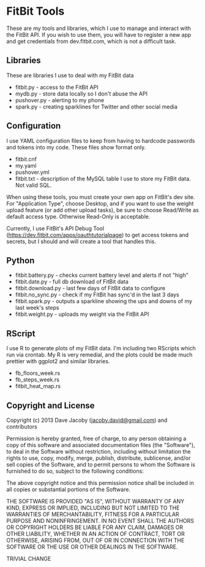 FitBit Tools
============

These are my tools and libraries, which I use to manage and interact with
the FitBit API. If you wish to use them, you will have to register a new
app and get credentials from dev.fitbit.com, which is not a difficult task.


Libraries
---------

These are libraries I use to deal with my FitBit data

-   fitbit.py - access to the FitBit API
-   mydb.py - store data locally so I don't abuse the API
-   pushover.py - alerting to my phone
-   spark.py - creating sparklines for Twitter and other social media

Configuration
-------------

I use YAML configuration files to keep from having to hardcode passwords
and tokens into my code. These files show format only.

-   fitbit.cnf
-   my.yaml
-   pushover.yml
-   fitbit.txt - description of the MySQL table I use to store my FitBit data. Not valid SQL.

When using these tools, you must create your own app on FitBit's dev site. For 
"Application Type", choose Desktop, and if you want to use the weight upload 
feature (or add other upload tasks), be sure to choose Read/Write as default 
access type. Otherwise Read-Only is acceptable.

Currently, I use FitBit's API Debug Tool (https://dev.fitbit.com/apps/oauthtutorialpage)
to get access tokens and secrets, but I should and will create a tool that handles this.

Python
------

-   fitbit.battery.py - checks current battery level and alerts if not "high"
-   fitbit.date.py - full db download of FitBit data
-   fitbit.download.py - last few days of FitBit data to configure
-   fitbit.no_sync.py - check if my FitBit has sync'd in the last 3 days
-   fitbit.spark.py - outputs a sparkline showing the ups and downs of my last week's steps
-   fitbit.weight.py - uploads my weight via the FitBit API

RScript
-------

I use R to generate plots of my FitBit data. I'm including two RScripts
which run via crontab. My R is very remedial, and the plots could be made
much prettier with ggplot2 and similar libraries.

-   fb_floors_week.rs
-   fb_steps_week.rs
-   fitbit_heat_map.rs

Copyright and License
---------------------

Copyright (c) 2013 Dave Jacoby (jacoby.david@gmail.com) and contributors

 Permission is hereby granted, free of charge, to any person obtaining a copy
 of this software and associated documentation files (the "Software"), to deal
 in the Software without restriction, including without limitation the rights
 to use, copy, modify, merge, publish, distribute, sublicense, and/or sell
 copies of the Software, and to permit persons to whom the Software is
 furnished to do so, subject to the following conditions:

 The above copyright notice and this permission notice shall be included in
 all copies or substantial portions of the Software.

 THE SOFTWARE IS PROVIDED "AS IS", WITHOUT WARRANTY OF ANY KIND, EXPRESS OR
 IMPLIED, INCLUDING BUT NOT LIMITED TO THE WARRANTIES OF MERCHANTABILITY,
 FITNESS FOR A PARTICULAR PURPOSE AND NONINFRINGEMENT. IN NO EVENT SHALL THE
 AUTHORS OR COPYRIGHT HOLDERS BE LIABLE FOR ANY CLAIM, DAMAGES OR OTHER
 LIABILITY, WHETHER IN AN ACTION OF CONTRACT, TORT OR OTHERWISE, ARISING FROM,
 OUT OF OR IN CONNECTION WITH THE SOFTWARE OR THE USE OR OTHER DEALINGS IN
 THE SOFTWARE.


TRIVIAL CHANGE
